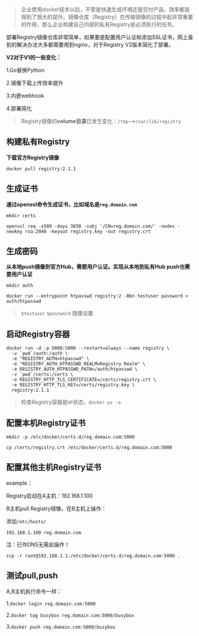 > 企业使用docker技术以后，不管是快速生成环境还是交付产品，效率都是得到了很大的提升。镜像仓库（Registry）在传输镜像的过程中起非常重要的作用，那么企业构建自己内部的私有Registry是必须执行的任务。

部署Registry镜像仓库非常简单，如果要是配置用户认证和添加SSL证书，网上查到的解决办法大多都需要用到nginx，对于Registry V2版本简化了部署。 

**V2对于V1的一些变化：**

1.Go替换Python

2.镜像下载上传效率提升

3.内嵌webhook

4.部署简化

> Registry镜像的**volume目录**已发生变化：`/tmp`-->`/var/lib/registry`

## 构建私有Registry

**下载官方Registry镜像**

`docker pull registry:2.1.1`

## 生成证书

**通过openssl命令生成证书，比如域名是`reg.domain.com`**

`mkdir certs`

`openssl req -x509 -days 3650 -subj '/CN=reg.domain.com/' -nodes -newkey rsa:2048 -keyout registry.key -out registry.crt`

## 生成密码

**从本地push镜像到官方Hub，需要用户认证。实现从本地到私有Hub push也需要用户认证**

`mkdir auth`

`docker run --entrypoint htpasswd registry:2 -Bbn testuser password > auth/htpasswd`

> `$testuser` `$password` 随便设置 

## 启动Registry容器

```
docker run -d -p 5000:5000 --restart=always --name registry \
  -v `pwd`/auth:/auth \
  -e "REGISTRY_AUTH=htpasswd" \
  -e "REGISTRY_AUTH_HTPASSWD_REALM=Registry Realm" \
  -e REGISTRY_AUTH_HTPASSWD_PATH=/auth/htpasswd \
  -v `pwd`/certs:/certs \
  -e REGISTRY_HTTP_TLS_CERTIFICATE=/certs/registry.crt \
  -e REGISTRY_HTTP_TLS_KEY=/certs/registry.key \
  registry:2.1.1
```

> 检查Registry容器是`UP`状态，`docker ps -a`



## 配置本机Registry证书

`mkdir -p /etc/docker/certs.d/reg.domain.com:5000`

`cp /certs/registry.crt /etc/docker/certs.d/reg.domain.com:5000`

## 配置其他主机Registry证书

example：

Registry启动在A主机：192.168.1.100

B主机pull Registry镜像，在B主机上操作：

添加`/etc/hosts/`

`192.168.1.100 reg.domain.com`

注：已作DNS无需此操作！

`scp -r root@192.168.1.1:/etc/docker/certs.d/reg.domain.com:5000 .`

## 测试pull,push

A,B主机执行命令一样：

1.`docker login reg.domain.com:5000`

2.`docker tag busybox reg.domain.com:5000/busybox`

3.`docker push reg.domain.com:5000/busybox`


